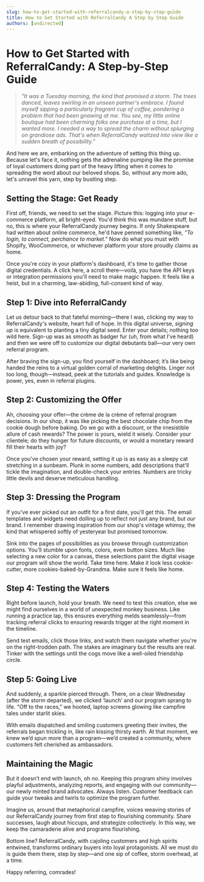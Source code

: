 ```yaml
---
slug: how-to-get-started-with-referralcandy-a-step-by-step-guide
title: How to Get Started with ReferralCandy A Step by Step Guide
authors: [undirected]
---
```



# How to Get Started with ReferralCandy: A Step-by-Step Guide

> _"It was a Tuesday morning, the kind that promised a storm. The trees danced, leaves swirling in an unseen partner's embrace. I found myself sipping a particularly fragrant cup of coffee, pondering a problem that had been gnawing at me. You see, my little online boutique had been charming folks one purchase at a time, but I wanted more. I needed a way to spread the charm without splurging on grandiose ads. That's when ReferralCandy waltzed into view like a sudden breath of possibility."_

And here we are, embarking on the adventure of setting this thing up. Because let's face it, nothing gets the adrenaline pumping like the promise of loyal customers doing part of the heavy lifting when it comes to spreading the word about our beloved shops. So, without any more ado, let's unravel this yarn, step by bustling step.

## Setting the Stage: Get Ready

First off, friends, we need to set the stage. Picture this: logging into your e-commerce platform, all bright-eyed. You'd think this was mundane stuff, but no, this is where your ReferralCandy journey begins. If only Shakespeare had written about online commerce, he'd have penned something like, _"To login, to connect, perchance to market."_ Now do what you must with Shopify, WooCommerce, or whichever platform your store proudly claims as home.

Once you're cozy in your platform's dashboard, it's time to gather those digital credentials. A click here, a scroll there—voilà, you have the API keys or integration permissions you'll need to make magic happen. It feels like a heist, but in a charming, law-abiding, full-consent kind of way.

## Step 1: Dive into ReferralCandy

Let us detour back to that fateful morning—there I was, clicking my way to ReferralCandy's website, heart full of hope. In this digital universe, _signing up_ is equivalent to planting a tiny digital seed. Enter your details; nothing too wild here. Sign-up was as smooth as badger fur (uh, from what I've heard) and then we were off to customize our digital debutants ball—our very own referral program.

After braving the sign-up, you find yourself in the dashboard; it’s like being handed the reins to a virtual golden corral of marketing delights. Linger not too long, though—instead, peek at the tutorials and guides. Knowledge is power, yes, even in referral plugins.

## Step 2: Customizing the Offer

Ah, choosing your offer—the crème de la crème of referral program decisions. In our shop, it was like picking the best chocolate chip from the cookie dough before baking. Do we go with a discount, or the irresistible allure of cash rewards? The power is yours, wield it wisely. Consider your clientele; do they hunger for future discounts, or would a monetary reward fill their hearts with joy?

Once you've chosen your reward, setting it up is as easy as a sleepy cat stretching in a sunbeam. Plunk in some numbers, add descriptions that'll tickle the imagination, and double-check your entries. Numbers are tricky little devils and deserve meticulous handling.

## Step 3: Dressing the Program

If you've ever picked out an outfit for a first date, you'll get this. The email templates and widgets need dolling up to reflect not just any brand, but _our_ brand. I remember drawing inspiration from our shop's vintage whimsy, the kind that whispered softly of yesteryear but promised tomorrow.

Sink into the pages of possibilities as you browse through customization options. You’ll stumble upon fonts, colors, even button sizes. Much like selecting a new color for a canvas, these selections paint the digital visage our program will show the world. Take time here. Make it look less cookie-cutter, more cookies-baked-by-Grandma. Make sure it feels like home.

## Step 4: Testing the Waters

Right before launch, hold your breath. We need to test this creation, else we might find ourselves in a world of unexpected monkey business. Like running a practice lap, this ensures everything melds seamlessly—from tracking referral clicks to ensuring rewards trigger at the right moment in the timeline.

Send test emails, click those links, and watch them navigate whether you're on the right-trodden path. The stakes are imaginary but the results are real. Tinker with the settings until the cogs move like a well-oiled friendship circle.

## Step 5: Going Live

And suddenly, a sparkle pierced through. There, on a clear Wednesday (after the storm departed), we clicked ‘launch’ and our program sprang to life. "Off to the races," we hooted, laptop screens glowing like campfire tales under starlit skies.

With emails dispatched and smiling customers greeting their invites, the referrals began trickling in, like rain kissing thirsty earth. At that moment, we knew we’d spun more than a program—we’d created a community, where customers felt cherished as ambassadors.

## Maintaining the Magic

But it doesn’t end with launch, oh no. Keeping this program shiny involves playful adjustments, analyzing reports, and engaging with our community—our newly minted brand advocates. Always listen. Customer feedback can guide your tweaks and twirls to optimize the program further.

Imagine us, around that metaphorical campfire, voices weaving stories of our ReferralCandy journey from first step to flourishing community. Share successes, laugh about hiccups, and strategize collectively. In this way, we keep the camaraderie alive and programs flourishing.

Bottom line? ReferralCandy, with cajoling customers and high spirits entwined, transforms ordinary buyers into loyal protagonists. All we must do is guide them there, step by step—and one sip of coffee, storm overhead, at a time.

Happy referring, comrades!